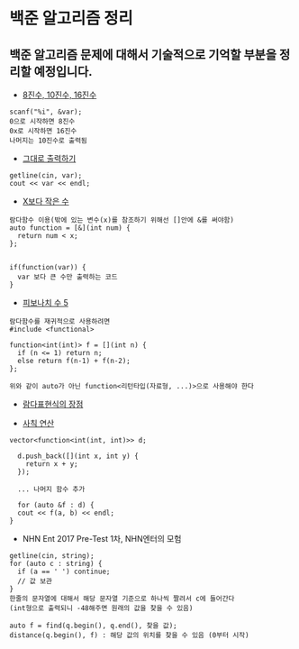 백준 알고리즘 정리
==================

백준 알고리즘 문제에 대해서 기술적으로 기억할 부분을 정리할 예정입니다.
-----------------------------------------------------------------------

-	[8진수, 10진수, 16진수](https://www.acmicpc.net/problem/11816)

```
scanf("%i", &var);
0으로 시작하면 8진수
0x로 시작하면 16진수
나머지는 10진수로 출력됨
```

-	[그대로 출력하기](https://www.acmicpc.net/problem/11718)

```
getline(cin, var);
cout << var << endl;
```

-	[X보다 작은 수](https://www.acmicpc.net/problem/10871)

```
람다함수 이용(밖에 있는 변수(x)를 참조하기 위해선 []안에 &를 써야함)
auto function = [&](int num) {
  return num < x;
};


if(function(var)) {
  var 보다 큰 수만 출력하는 코드
}
```

-	[피보나치 수 5](https://www.acmicpc.net/problem/10870)

```
람다함수를 재귀적으로 사용하려면
#include <functional>

function<int(int)> f = [](int n) {
  if (n <= 1) return n;
  else return f(n-1) + f(n-2);
};

위와 같이 auto가 아닌 function<리턴타입(자료형, ...)>으로 사용해야 한다
```

-	[람다표현식의 장점](http://qwefgh90.github.io/java/Lambda-Expression/)

-	[사칙 연산](https://www.acmicpc.net/problem/10869)

```
vector<function<int(int, int)>> d;

  d.push_back([](int x, int y) {
    return x + y;
  });

  ... 나머지 함수 추가

  for (auto &f : d) {
  cout << f(a, b) << endl;
}
```

-	NHN Ent 2017 Pre-Test 1차, NHN엔터의 모험

```
getline(cin, string);
for (auto c : string) {
  if (a == ' ') continue;
  // 값 보관
}
한줄의 문자열에 대해서 해당 문자열 기준으로 하나씩 짤려서 c에 들어간다
(int형으로 출력되니 -48해주면 원래의 값을 찾을 수 있음)

auto f = find(q.begin(), q.end(), 찾을 값);
distance(q.begin(), f) : 해당 값의 위치를 찾을 수 있음 (0부터 시작)
```

